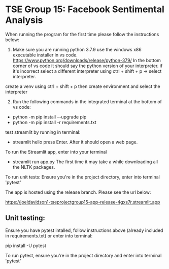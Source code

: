 # TSE Group 15: Facebook Sentimental Analysis

When running the program for the first time please follow the instructions below:

1. Make sure you are running python 3.7.9 use the windows x86 executable installer in vs code. 
https://www.python.org/downloads/release/python-379/
In the bottom corner of vs code it should say the python version of your interpreter. if it's incorrect select a different interpreter using ctrl + shift + p -> select interpreter.

create a venv using ctrl + shift + p then create environment and select the interpreter

2. Run the following commands in the integrated terminal at the bottom of vs code:
* python -m pip install --upgrade pip
* python -m pip install -r requirements.txt

test streamlit by running in terminal:
* streamlit hello
press Enter. After it should open a web page.


To run the Streamlit app, enter into your terminal
* streamlit run app.py
The first time it may take a while downloading all the NLTK packages.

To run unit tests:
Ensure you're in the project directory, enter into terminal 'pytest'

The app is hosted using the release branch. Please see the url below:

https://joeldavidson1-tseprojectgroup15-app-release-4gxs7r.streamlit.app

## Unit testing:

Ensure you have pytest intalled, follow instructions above (already included in requirements.txt) or enter into terminal:

pip install -U pytest

To run pytest, ensure you're in the project directory and enter into terminal 'pytest'
